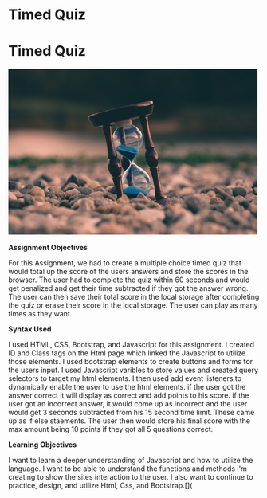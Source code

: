 

# Timed Quiz

# Timed Quiz

![](image/Online-quiz-maker-with-timer.jpg)



**Assignment Objectives**

For this Assignment, we had to create a multiple choice  timed quiz that would total up the score of  the users  answers and store the scores  in the browser. The user had to complete the quiz within 60 seconds and would get penalized  and get their time subtracted if they got the answer wrong. The user can then save their  total score in  the local storage after completing the quiz or erase their  score in the local storage. The user can play as many times as they want.

**Syntax Used**

I used HTML, CSS,  Bootstrap, and Javascript for this assignment. I created ID and Class tags on the Html page which linked the Javascript to utilize those elements.  I used bootstrap elements to create buttons and forms for the users input. I used  Javascript varibles to store values and created query selectors to target my html elements. I then used add event listeners to dynamically enable the user to use the html elements. if the user got the answer correct it will display as correct and add points to his score. if the user got an incorrect answer, it would come up as incorrect and the user would get 3 seconds subtracted from his 15 second time limit.  These came up as if else staements. The user then would store his final score with the max amount being 10 points if they got all 5 questions correct.

**Learning Objectives**

I want to learn  a deeper understanding of Javascript and how to utilize the language. I want to be able to understand the functions and methods i'm  creating to  show the sites interaction to the user. I also want to continue to practice, design, and utilize Html, Css, and Bootstrap.[](





